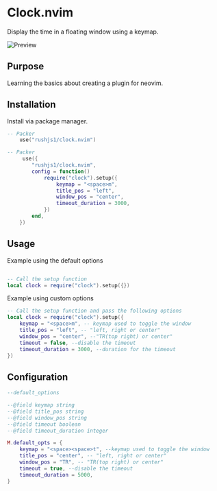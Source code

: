 # Clock.nvim

Display the time in a floating window using a keymap.

![Preview](https://i.imgur.com/Dr09AtI.gif)

## Purpose

Learning the basics about creating a plugin for neovim.

## Installation

Install via package manager.

```lua
-- Packer
	use("rushjs1/clock.nvim")
```

```lua
-- Packer
	 use({
		"rushjs1/clock.nvim",
		config = function()
			require("clock").setup({
				keymap = "<space>m",
				title_pos = "left",
				window_pos = "center",
				timeout_duration = 3000,
			})
		end,
	})

```

## Usage

Example using the default options

```lua

-- Call the setup function
local clock = require("clock").setup({})
```

Example using custom options

```lua
-- Call the setup function and pass the following options
local clock = require("clock").setup({
	keymap = "<space>m", -- keymap used to toggle the window
	title_pos = "left", -- "left, right or center"
	window_pos = "center", --"TR(top right) or center"
	timeout = false, --disable the timeout
	timeout_duration = 3000, --duration for the timeout
})
```

## Configuration

```lua
--default_options

--@field keymap string
--@field title_pos string
--@field window_pos string
--@field timeout boolean
--@field timeout_duration integer

M.default_opts = {
	keymap = "<space><space>t", --keymap used to toggle the window
	title_pos = "center", -- "left, right or center"
	window_pos = "TR", -- "TR(top right) or center"
	timeout = true, --disable the timeout
	timeout_duration = 5000,
}
```
